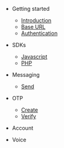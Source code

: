 * Getting started
  * [Introduction](home.md "Easy and smart way to communicate - nomado REST API")
  * [Base URL](baseurl.md "Base URL - nomado REST API")
  * [Authentication](authentication.md "Authentication - nomado REST API")

* SDKs
  * [Javascript](sdk/javascript.md "JS SDK: Send and receive sms, otp and 2fa - nomado REST API")
  * [PHP](sdk/php.md)

* Messaging
  * [Send](messaging/messaging.md)

* OTP
  * [Create](otp/create.md)
  * [Verify](otp/verify.md)

* Account

* Voice
